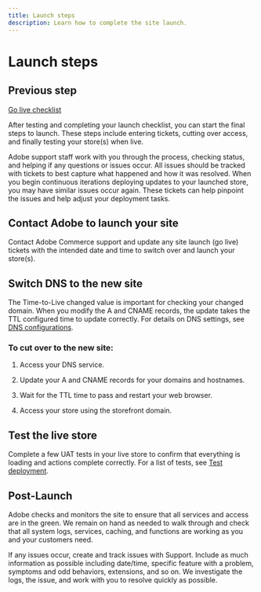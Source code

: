 ```yaml
---
title: Launch steps
description: Learn how to complete the site launch.
---
```


# Launch steps

## Previous step

[Go live checklist](checklist.md)

After testing and completing your launch checklist, you can start the final steps to launch. These steps include entering tickets, cutting over access, and finally testing your store(s) when live.

Adobe support staff work with you through the process, checking status, and helping if any questions or issues occur. All issues should be tracked with tickets to best capture what happened and how it was resolved. When you begin continuous iterations deploying updates to your launched store, you may have similar issues occur again. These tickets can help pinpoint the issues and help adjust your deployment tasks.

## Contact Adobe to launch your site

Contact Adobe Commerce support and update any site launch (go live) tickets with the intended date and time to switch over and launch your store(s).

## Switch DNS to the new site

The Time-to-Live changed value is important for checking your changed domain. When you modify the A and CNAME records, the update takes the TTL configured time to update correctly. For details on DNS settings, see [DNS configurations](checklist.md#update-dns-configuration-with-production-settings).

### To cut over to the new site:

1. Access your DNS service.

1. Update your A and CNAME records for your domains and hostnames.

1. Wait for the TTL time to pass and restart your web browser.

1. Access your store using the storefront domain.

## Test the live store

Complete a few UAT tests in your live store to confirm that everything is loading and actions complete correctly. For a list of tests, see [Test deployment](https://devdocs.magento.com/cloud/live/stage-prod-test.html).

## Post-Launch

Adobe checks and monitors the site to ensure that all services and access are in the green. We remain on hand as needed to walk through and check that all system logs, services, caching, and functions are working as you and your customers need.

If any issues occur, create and track issues with Support. Include as much information as possible including date/time, specific feature with a problem, symptoms and odd behaviors, extensions, and so on. We investigate the logs, the issue, and work with you to resolve quickly as possible.
